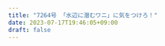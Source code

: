 ```yaml
---
title: "7264号 「水辺に潜むワニ」に気をつけろ！"
date: 2023-07-17T19:46:05+09:00
draft: false
---
```


```
```

```
```

